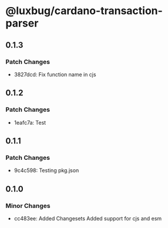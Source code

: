 # @luxbug/cardano-transaction-parser

## 0.1.3

### Patch Changes

- 3827dcd: Fix function name in cjs

## 0.1.2

### Patch Changes

- 1eafc7a: Test

## 0.1.1

### Patch Changes

- 9c4c598: Testing pkg.json

## 0.1.0

### Minor Changes

- cc483ee: Added Changesets
  Added support for cjs and esm
